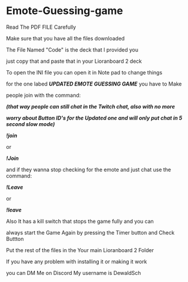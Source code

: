 # Emote-Guessing-game

Read The PDF FILE Carefully

Make sure that you have all the files downloaded

The File Named "Code" is the deck that I provided you 

just copy that and paste that in your Lioranboard 2 deck

To open the INI file you can open it in Note pad to change things

for the one labed ***UPDATED EMOTE GUESSING GAME*** you have to Make

people join with the command:

***(that way people can still chat in the Twitch chat, also with no more***

***worry about Button ID's for the Updated one and will only put chat in 5 second slow mode)***

***!join***

or 

***!Join***

and if they wanna stop checking for the emote and just chat
use the command:

***!Leave***

or

***!leave***

Also It has a kill switch that stops the game fully and you can

always start the Game Again by pressing the Timer button and Check Buttton

Put the rest of the files in the Your main Lioranboard 2 Folder

If you have any problem with installing it or making it work 

you can DM Me on Discord My username is DewaldSch
